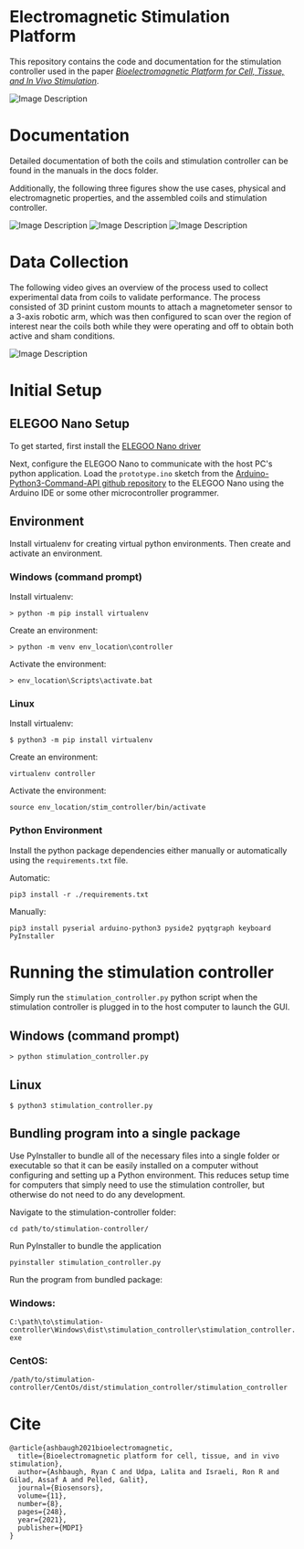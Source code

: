 # Electromagnetic Stimulation Platform

This repository contains the code and documentation for the stimulation controller used in the paper [*Bioelectromagnetic Platform for Cell, Tissue, and In Vivo Stimulation*](https://example.comhttps://www.mdpi.com/2079-6374/11/8/248).

![Image Description](./images/graphical_abstract.png)

# Documentation

Detailed documentation of both the coils and stimulation controller can be found in the manuals in the docs folder.

Additionally, the following three figures show the use cases, physical and electromagnetic properties, and the assembled coils and stimulation controller.

![Image Description](./images/simulated_coil_holders.png)
![Image Description](./images/magnetic_field_simulations.png)
![Image Description](./images/assembled_coils.png)

# Data Collection

The following video gives an overview of the process used to collect experimental data from coils to validate performance. The process consisted of 3D prinint custom mounts to attach a magnetometer sensor to a 3-axis robotic arm, which was then configured to scan over the region of interest near the coils both while they were operating and off to obtain both active and sham conditions.

![Image Description](./images/three-axis-scanner-crop.gif)

# Initial Setup

## ELEGOO Nano Setup

To get started, first install the [ELEGOO Nano driver](http://69.195.111.207/tutorial-download/?t=Nano3.0+)

Next, configure the ELEGOO Nano to communicate with the host PC's python application. Load the `prototype.ino` sketch from the [Arduino-Python3-Command-API github repository](https://github.com/mkals/Arduino-Python3-Command-API) to the ELEGOO Nano using the Arduino IDE or some other microcontroller programmer.

## Environment

Install virtualenv for creating virtual python environments. Then create and activate an environment.

### Windows (command prompt)

Install virtualenv:

`> python -m pip install virtualenv`

Create an environment: 

`> python -m venv env_location\controller`

Activate the environment:

`> env_location\Scripts\activate.bat`

### Linux

Install virtualenv:

`$ python3 -m pip install virtualenv`

Create an environment: 

`virtualenv controller`

Activate the environment:

`source env_location/stim_controller/bin/activate`

### Python Environment

Install the python package dependencies either manually or automatically using the `requirements.txt` file.

Automatic:

`pip3 install -r ./requirements.txt`

Manually:

`pip3 install pyserial arduino-python3 pyside2 pyqtgraph keyboard PyInstaller`

# Running the stimulation controller

Simply run the `stimulation_controller.py` python script when the stimulation controller is plugged in to the host computer to launch the GUI.

## Windows (command prompt)

`> python stimulation_controller.py`

## Linux

`$ python3 stimulation_controller.py`

## Bundling program into a single package

Use PyInstaller to bundle all of the necessary files into a single folder or executable so that it can be easily installed on a computer without configuring and setting up a Python environment. This reduces setup time for computers that simply need to use the stimulation controller, but otherwise do not need to do any development.

Navigate to the stimulation-controller folder:

`cd path/to/stimulation-controller/`

Run PyInstaller to bundle the application

`pyinstaller stimulation_controller.py`

Run the program from bundled package:

### Windows:

`C:\path\to\stimulation-controller\Windows\dist\stimulation_controller\stimulation_controller.exe`

### CentOS:

`/path/to/stimulation-controller/CentOs/dist/stimulation_controller/stimulation_controller`

# Cite
```
@article{ashbaugh2021bioelectromagnetic,
  title={Bioelectromagnetic platform for cell, tissue, and in vivo stimulation},
  author={Ashbaugh, Ryan C and Udpa, Lalita and Israeli, Ron R and Gilad, Assaf A and Pelled, Galit},
  journal={Biosensors},
  volume={11},
  number={8},
  pages={248},
  year={2021},
  publisher={MDPI}
}
```